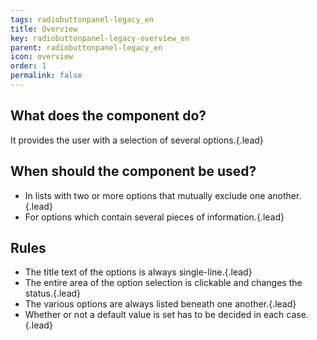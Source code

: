 ```yaml
---
tags: radiobuttonpanel-legacy_en
title: Overview
key: radiobuttonpanel-legacy-overview_en
parent: radiobuttonpanel-legacy_en
icon: overview
order: 1
permalink: false  
---
```


## What does the component do?
It provides the user with a selection of several options.{.lead}

## When should the component be used?
* In lists with two or more options that mutually exclude one another.{.lead}
* For options which contain several pieces of information.{.lead}

## Rules
* The title text of the options is always single-line.{.lead}
* The entire area of the option selection is clickable and changes the status.{.lead}
* The various options are always listed beneath one another.{.lead}
* Whether or not a default value is set has to be decided in each case.{.lead}
